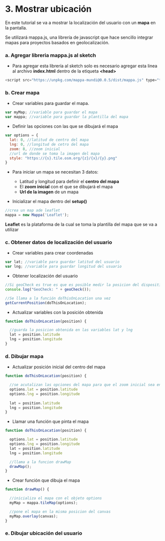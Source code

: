 # 3. Mostrar ubicación

En este tutorial se va a mostrar la localización del usuario con un **mapa** en la pantalla.

Se utilizará mappa.js, una librería de javascript que hace sencillo integrar mapas para proyectos basados en geolocalización.

### a. Agregar libreria mappa.js al sketch

* Para agregar esta librería al sketch solo es necesario agregar esta linea al archivo **index.html** dentro de la etiqueta **&lt;head&gt;**

```javascript
<script src="https://unpkg.com/mappa-mundi@0.0.5/dist/mappa.js" type="text/javascript"></script>
```

### b. Crear mapa

* Crear variables para guardar el mapa.

```javascript
var myMap; //variable para guardar el mapa
var mappa; //variable para guardar la plantilla del mapa
```

* Definir las opciones  con las que se dibujará el mapa

```javascript
var options = {
  lat: 0, //latitud de centro del mapa
  lng: 0, //longitud de cetro del mapa
  zoom: 8, //zoom inicial
  //url de donde se toma la imagen del mapa
  style: "https://{s}.tile.osm.org/{z}/{x}/{y}.png" 
}
```

* Para iniciar un mapa se necesitan 3 datos:
  * Latitud y longitud para definir el **centro del mapa**
  * El **zoom inicial** con el que se dibujará el mapa
  * **Url de la imagen** de un mapa



* Inicializar el mapa dentro del **setup\(\)**

```javascript
//crea un map ade leaflet
mappa = new Mappa('Leaflet');
```

**Leaflet** es la plataforma de la cual se toma la plantilla del mapa que se va a utilizar

### c. Obtener datos de localización del usuario

* Crear variables para crear coordenadas

```javascript
var lat; //variable para guardar latitud del usuario
var lng; //variable para guardar longitud del usuario
```

* Obtener localización del usuario

```javascript
//Si geoCheck es true es que es posible medir la posicion del dispositivo
console.log("GeoCheck: " + geoCheck());

//Se llama a la función doThisOnLocation una vez
getCurrentPosition(doThisOnLocation);
```

* Actualizar variables con la posición obtenida

```javascript
function doThisOnLocation(position) {

  //guarda la posicion obtenida en las variables lat y lng
  lat = position.latitude
  lng = position.longitude
}
```

### d. Dibujar mapa

* Actualizar posición inicial del centro del mapa

```javascript
function doThisOnLocation(position) {

  //se acutalizan las opciones del mapa para que el zoom inicial sea en la posicion del usuario
  options.lat = position.latitude
  options.lng = position.longitude
  
  lat = position.latitude
  lng = position.longitude
}
```

* Llamar una función que pinta el mapa

```javascript
function doThisOnLocation(position) {

  options.lat = position.latitude
  options.lng = position.longitude
  lat = position.latitude
  lng = position.longitude

  //llama a la funcion drawMap
  drawMap();
}
```

* Crear función que dibuja el mapa

```javascript
function drawMap() {

  //inicializa el mapa con el objeto options
  myMap = mappa.tileMap(options);

  //pone el mapa en la misma posicion del canvas
  myMap.overlay(canvas);
}
```

### e. Dibujar ubicación del usuario

